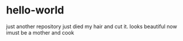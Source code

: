 # hello-world
just another repository
just died my hair and cut it. looks beautiful
now imust be a mother and cook
